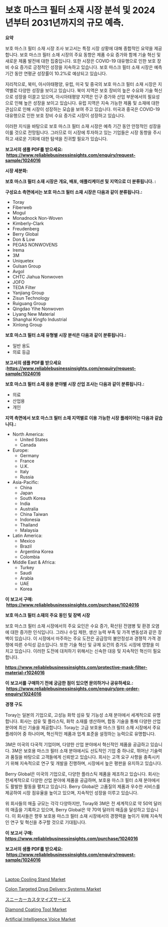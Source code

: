 <p><h1>보호 마스크 필터 소재 시장 분석 및 2024년부터 2031년까지의 규모 예측.</h1></p><p><strong>요약</strong></p>
<p><p>보호 마스크 필터 소재 시장 조사 보고서는 특정 시장 상황에 대해 종합적인 요약을 제공합니다. 보호 마스크 필터 소재 시장의 주요 동향은 제품 수요 증가와 함께 기술 혁신 및 새로운 제품 발전에 대한 집중입니다. 또한 시장은 COVID-19 대유행으로 인한 보호 장비 수요 증가로 긍정적인 성장을 지속하고 있습니다. 보호 마스크 필터 소재 시장은 예측 기간 동안 연평균 성장률이 10.2%로 예상되고 있습니다.</p><p>지리적으로, 북미, 아시아태평양, 유럽, 미국 및 중국의 보호 마스크 필터 소재 시장은 지역별로 다양한 성장을 보이고 있습니다. 북미 지역은 보호 장비의 높은 수요와 기술 혁신으로 성장을 이끌고 있으며, 아시아태평양 지역은 인구 증가와 산업 부문에서의 필요성으로 인해 높은 성장을 보이고 있습니다. 유럽 지역은 지속 가능한 제품 및 소재에 대한 관심으로 인해 시장이 성장하는 모습을 보여 주고 있습니다. 미국과 중국은 COVID-19 대유행으로 인한 보호 장비 수요 증가로 시장이 성장하고 있습니다.</p><p>이러한 지식을 바탕으로 보호 마스크 필터 소재 시장은 예측 기간 동안 안정적인 성장을 이룰 것으로 전망됩니다. 그러므로 이 시장에 투자하고 있는 기업들은 시장 동향을 주시하고 새로운 기회에 대한 탐색을 진귀할 필요가 있습니다.</p></p>
<p><strong>보고서의 샘플 PDF를 받으세요: &nbsp;<a href="https://www.reliablebusinessinsights.com/enquiry/request-sample/1024016">https://www.reliablebusinessinsights.com/enquiry/request-sample/1024016</a></strong></p>
<p><strong>시장 세분화:</strong></p>
<p><strong> 보호 마스크 필터 소재 시장은 개요, 배포, 애플리케이션 및 지역으로 더 분류됩니다. :</strong></p>
<p><strong>구성요소 측면에서는 보호 마스크 필터 소재 시장은 다음과 같이 분류됩니다.:</strong></p>
<p><ul><li>Toray</li><li>Fiberweb</li><li>Mogul</li><li>Monadnock Non-Woven</li><li>Kimberly-Clark</li><li>Freudenberg</li><li>Berry Global</li><li>Don & Low</li><li>PEGAS NONWOVENS</li><li>Irema</li><li>3M</li><li>Uniquetex</li><li>Gulsan Group</li><li>Avgol</li><li>CHTC Jiahua Nonwoven</li><li>JOFO</li><li>TEDA Filter</li><li>Yanjiang Group</li><li>Zisun Technology</li><li>Ruiguang Group</li><li>Qingdao Yihe Nonwoven</li><li>Liyang New Material</li><li>Shanghai Kingfo Industrial</li><li>Xinlong Group</li></ul></p>
<p><strong> 보호 마스크 필터 소재 유형별 시장 분석은 다음과 같이 분류됩니다.:</strong></p>
<p><ul><li>일반 용도</li><li>의료 등급</li></ul></p>
<p><strong>보고서의 샘플 PDF를 받으세요 :<a href="https://www.reliablebusinessinsights.com/enquiry/request-sample/1024016">https://www.reliablebusinessinsights.com/enquiry/request-sample/1024016</a></strong></p>
<p><strong> 보호 마스크 필터 소재 응용 분야별 시장 산업 조사는 다음과 같이 분류됩니다.:</strong></p>
<p><ul><li>의료</li><li>산업용</li><li>개인</li></ul></p>
<p><strong>지역 측면에서 보호 마스크 필터 소재 지역별로 이용 가능한 시장 플레이어는 다음과 같습니다.:</strong></p>
<p><ul>
    <li>
        North America:
        <ul>
            <li>United States</li>
            <li>Canada</li>
        </ul>
    </li>
    <li>
        Europe:
        <ul>
            <li>Germany</li>
            <li>France</li>
            <li>U.K.</li>
            <li>Italy</li>
            <li>Russia</li>
        </ul>
    </li>
    <li>
        Asia-Pacific:
        <ul>
            <li>China</li>
            <li>Japan</li>
            <li>South Korea</li>
            <li>India</li>
            <li>Australia</li>
            <li>China Taiwan</li>
            <li>Indonesia</li>
            <li>Thailand</li>
            <li>Malaysia</li>
        </ul>
    </li>
    <li>
        Latin America:
        <ul>
            <li>Mexico</li>
            <li>Brazil</li>
            <li>Argentina Korea</li>
            <li>Colombia</li>
        </ul>
    </li>
    <li>
        Middle East & Africa:
        <ul>
            <li>Turkey</li>
            <li>Saudi</li>
            <li>Arabia</li>
            <li>UAE</li>
            <li>Korea</li>
        </ul>
    </li>
    </ul></p>
<p><strong>이 보고서 구매: &nbsp;<a href="https://www.reliablebusinessinsights.com/purchase/1024016">https://www.reliablebusinessinsights.com/purchase/1024016</a></strong></p>
<p><strong>보호 마스크 필터 소재의 주요 동인 및 장벽 시장</strong></p>
<p><p>보호 마스크 필터 소재 시장에서의 주요 요인은 수요 증가, 확산된 전염병 및 환경 오염에 대한 증가한 인식입니다. 그러나 수입 제한, 생산 능력 부족 및 가격 변동성과 같은 장벽이 있습니다. 이 시장에서 마주하는 주요 도전은 공급망의 불안정성과 경쟁적 가격 경쟁에 따른 수익성 감소입니다. 또한 기술 혁신 및 규제 요건의 증가도 시장에 영향을 미치고 있습니다. 이러한 도전에 대처하기 위해서는 신속한 대응 및 지속적인 혁신이 필요합니다.</p></p>
<p><strong><a href="https://www.reliablebusinessinsights.com/protective-mask-filter-material-r1024016">https://www.reliablebusinessinsights.com/protective-mask-filter-material-r1024016</a></strong></p>
<p><strong>이 보고서를 구매하기 전에 궁금한 점이 있으면 문의하거나 공유하세요.: &nbsp;<a href="https://www.reliablebusinessinsights.com/enquiry/pre-order-enquiry/1024016">https://www.reliablebusinessinsights.com/enquiry/pre-order-enquiry/1024016</a></strong></p>
<p><strong>경쟁 구도</strong></p>
<p><p>Toray는 일본의 기업으로, 고성능 화학 섬유 및 기능성 소재 분야에서 세계적으로 유명합니다. 회사는 섬유 및 플라스틱, 화학 소재를 생산하며, 합동 기술을 통해 다양한 산업 분야에 최신 기술을 제공합니다. Toray는 고급 보호용 마스크 필터 소재 시장에서 주요 플레이어 중 하나이며, 혁신적인 제품과 업계 표준을 설정하는 능력으로 유명합니다.</p><p>3M은 미국의 다국적 기업이며, 다양한 산업 분야에서 혁신적인 제품을 공급하고 있습니다. 3M은 보호용 마스크 필터 소재 분야에서도 선도적인 기업 중 하나로, 뛰어난 기술력과 품질을 바탕으로 고객들에게 신뢰받고 있습니다. 회사는 고객 요구 사항을 충족시키기 위해 지속적으로 연구 및 개발을 진행하며, 시장에서 높은 평판을 유지하고 있습니다.</p><p>Berry Global은 미국의 기업으로, 다양한 플라스틱 제품을 제조하고 있습니다. 회사는 전세계적으로 다양한 산업 분야에 제품을 공급하며, 보호용 마스크 필터 소재 분야에서도 활발한 활동을 펼치고 있습니다. Berry Global은 고품질의 제품과 우수한 서비스를 제공하여 시장 점유율을 높이고 있으며, 지속적인 성장을 이루고 있습니다.</p><p>위 회사들의 매출 규모는 각각 다양하지만, Toray와 3M은 전 세계적으로 약 50억 달러의 매출을 기록하고 있으며, Berry Global은 약 70억 달러의 매출을 달성하고 있습니다. 이 회사들은 향후 보호용 마스크 필터 소재 시장에서의 경쟁력을 높이기 위해 지속적인 연구 및 혁신을 추구할 것으로 기대됩니다.</p></p>
<p><strong>이 보고서 구매: &nbsp; <a href="https://www.reliablebusinessinsights.com/purchase/1024016">https://www.reliablebusinessinsights.com/purchase/1024016</a></strong></p>
<p><strong>보고서의 샘플 PDF를 받으세요: &nbsp;<a href="https://www.reliablebusinessinsights.com/enquiry/request-sample/1024016">https://www.reliablebusinessinsights.com/enquiry/request-sample/1024016</a></strong><strong></strong></p>
<p>&nbsp;</p>
<p><p><a href="https://issuu.com/reportprime-2/docs/laptop-cooling-stand-market-size-2030.pptx">Laptop Cooling Stand Market</a></p><p><a href="https://github.com/luckyshygirl/Market-Research-Report-List-4/blob/main/colon-targeted-drug-delivery-systems-market.md">Colon Targeted Drug Delivery Systems Market</a></p><p><a href="https://github.com/SkylarDaniel70/Market-Research-Report-List-1/blob/main/799939080259.md">スニーカーカスタマイズサービス</a></p><p><a href="https://www.linkedin.com/pulse/diamond-coating-tool-market-size-share-amp-trends-analysis-report-m8eme">Diamond Coating Tool Market</a></p><p><a href="https://github.com/markusgodoy/Market-Research-Report-List-3/blob/main/artificial-intelligence-voice-market.md">Artificial Intelligence Voice Market</a></p></p>